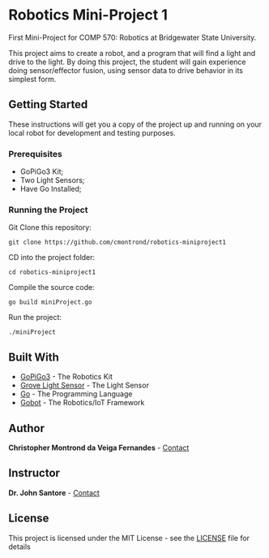 # Robotics Mini-Project 1

First Mini-Project for COMP 570: Robotics at Bridgewater State University.<br>

This project aims to create a robot, and a program that will find a light and drive to the light.
By doing this project, the student will gain experience doing sensor/effector fusion, using sensor data to drive behavior 
in its simplest form.

## Getting Started

These instructions will get you a copy of the project up and running on your local robot for development 
and testing purposes.

### Prerequisites

* GoPiGo3 Kit;
* Two Light Sensors;
* Have Go Installed;

### Running the Project

Git Clone this repository:

```
git clone https://github.com/cmontrond/robotics-miniproject1
```

CD into the project folder:

```
cd robotics-miniproject1
```

Compile the source code:

```
go build miniProject.go
```

Run the project:

```
./miniProject
```

## Built With

* [GoPiGo3](https://www.dexterindustries.com/gopigo3/) - The Robotics Kit
* [Grove Light Sensor](https://gobot.io/documentation/drivers/grove-light-sensor/) - The Light Sensor
* [Go](https://golang.org//) - The Programming Language
* [Gobot](https://gobot.io/) - The Robotics/IoT Framework

## Author

**Christopher Montrond da Veiga Fernandes** - [Contact](mailto:cmontronddaveigafern@student.bridgew.edu)<br>

## Instructor

**Dr. John Santore** - [Contact](jsantore@bridgew.edu)

## License

This project is licensed under the MIT License - see the [LICENSE](LICENSE) file for details
